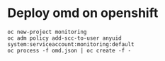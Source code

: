 # Deploy omd on openshift

```
oc new-project monitoring
oc adm policy add-scc-to-user anyuid system:serviceaccount:monitoring:default
oc process -f omd.json | oc create -f -
```
